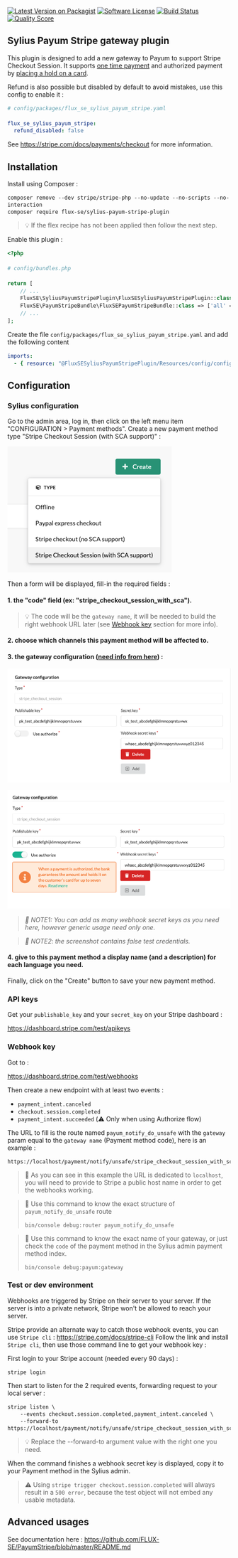 [![Latest Version on Packagist][ico-version]][link-packagist]
[![Software License][ico-license]](LICENSE)
[![Build Status][ico-github-actions]][link-github-actions]
[![Quality Score][ico-code-quality]][link-code-quality]

## Sylius Payum Stripe gateway plugin

This plugin is designed to add a new gateway to Payum to support Stripe Checkout Session.
It supports [one time payment](https://stripe.com/docs/payments/accept-a-payment?integration=checkout)
and authorized payment by [placing a hold on a card](https://stripe.com/docs/payments/capture-later).

Refund is also possible but disabled by default to avoid mistakes, use this config to enable it :
```yaml
# config/packages/flux_se_sylius_payum_stripe.yaml

flux_se_sylius_payum_stripe:
  refund_disabled: false
```

See https://stripe.com/docs/payments/checkout for more information.

## Installation

Install using Composer :

```shell
composer remove --dev stripe/stripe-php --no-update --no-scripts --no-interaction
composer require flux-se/sylius-payum-stripe-plugin
```

> 💡 If the flex recipe has not been applied then follow the next step.

Enable this plugin :

```php
<?php

# config/bundles.php

return [
    // ...
    FluxSE\SyliusPayumStripePlugin\FluxSESyliusPayumStripePlugin::class => ['all' => true],    
    FluxSE\PayumStripeBundle\FluxSEPayumStripeBundle::class => ['all' => true],
    // ...
];
```

Create the file `config/packages/flux_se_sylius_payum_stripe.yaml` and add the following content

```yaml
imports:
  - { resource: "@FluxSESyliusPayumStripePlugin/Resources/config/config.yaml" }
```

## Configuration

### Sylius configuration

Go to the admin area, log in, then click on the left menu item "CONFIGURATION > Payment methods".
Create a new payment method type "Stripe Checkout Session (with SCA support)" :

![Create a new payment method][docs-assets-create-payment-method]

Then a form will be displayed, fill-in the required fields :

#### 1. the "code" field (ex: "stripe_checkout_session_with_sca").

> 💡 The code will be the `gateway name`, it will be needed to build the right webhook URL later
> (see [Webhook key](#webhook-key) section for more info).

#### 2. choose which channels this payment method will be affected to.

#### 3. the gateway configuration ([need info from here](#api-keys)) :

   ![Gateway Configuration][docs-assets-gateway-configuration]

   ![Gateway Configuration][docs-assets-gateway-configuration-authorize]

   > _📖 NOTE1: You can add as many webhook secret keys as you need here, however generic usage need only one._

   > _📖 NOTE2: the screenshot contains false test credentials._

#### 4. give to this payment method a display name (and a description) for each language you need.

Finally, click on the "Create" button to save your new payment method.

### API keys

Get your `publishable_key` and your `secret_key` on your Stripe dashboard :

https://dashboard.stripe.com/test/apikeys

### Webhook key

Got to :

https://dashboard.stripe.com/test/webhooks

Then create a new endpoint with at least two events :
 
 - `payment_intent.canceled`
 - `checkout.session.completed`
 - `payment_intent.succeeded` (⚠️ Only when using Authorize flow)


The URL to fill is the route named `payum_notify_do_unsafe` with the `gateway`
param equal to the `gateway name` (Payment method code), here is an example :

```
https://localhost/payment/notify/unsafe/stripe_checkout_session_with_sca
```

> 📖 As you can see in this example the URL is dedicated to `localhost`, you will need to provide to
> Stripe a public host name in order to get the webhooks working.

> 📖 Use this command to know the exact structure of `payum_notify_do_unsafe` route
> 
> ```shell
> bin/console debug:router payum_notify_do_unsafe
> ```

> 📖 Use this command to know the exact name of your gateway,
> or just check the `code` of the payment method in the Sylius admin payment method index.
> 
> ```shell
> bin/console debug:payum:gateway
> ```

### Test or dev environment

Webhooks are triggered by Stripe on their server to your server.
If the server is into a private network, Stripe won't be allowed to reach your server.

Stripe provide an alternate way to catch those webhook events, you can use
`Stripe cli` : https://stripe.com/docs/stripe-cli
Follow the link and install `Stripe cli`, then use those command line to get
your webhook key :

First login to your Stripe account (needed every 90 days) :

```shell
stripe login
```

Then start to listen for the 2 required events, forwarding request to your local server :

```shell
stripe listen \
    --events checkout.session.completed,payment_intent.canceled \
    --forward-to https://localhost/payment/notify/unsafe/stripe_checkout_session_with_sca
```

> 💡 Replace the --forward-to argument value with the right one you need.

When the command finishes a webhook secret key is displayed, copy it to your Payment method
in the Sylius admin.

> ⚠️ Using `stripe trigger checkout.session.completed` will always result in a `500 error`,
> because the test object will not embed any usable metadata.

## Advanced usages

See documentation here : https://github.com/FLUX-SE/PayumStripe/blob/master/README.md

[docs-assets-create-payment-method]: docs/assets/create-payment-method.png
[docs-assets-gateway-configuration]: docs/assets/gateway-configuration.png
[docs-assets-gateway-configuration-authorize]: docs/assets/gateway-configuration-authorize.png

[ico-version]: https://img.shields.io/packagist/v/Flux-SE/sylius-payum-stripe-plugin.svg?style=flat-square
[ico-license]: https://img.shields.io/badge/license-MIT-brightgreen.svg?style=flat-square
[ico-github-actions]: https://github.com/FLUX-SE/SyliusPayumStripePlugin/workflows/Build/badge.svg
[ico-code-quality]: https://img.shields.io/scrutinizer/g/Flux-SE/SyliusPayumStripePlugin.svg?style=flat-square

[link-packagist]: https://packagist.org/packages/flux-se/sylius-payum-stripe-plugin
[link-scrutinizer]: https://scrutinizer-ci.com/g/FLUX-SE/SyliusPayumStripePlugin/code-structure
[link-github-actions]: https://github.com/FLUX-SE/SyliusPayumStripePlugin/actions?query=workflow%3A"Build"
[link-code-quality]: https://scrutinizer-ci.com/g/FLUX-SE/SyliusPayumStripePlugin
